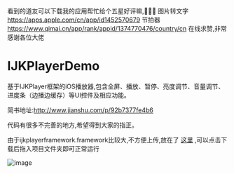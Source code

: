 
看到的道友可以下载我的应用帮忙给个五星好评嘛,🥺🥺🥺
图片转文字 https://apps.apple.com/cn/app/id1452570679
节拍器 https://www.qimai.cn/app/rank/appid/1374770476/country/cn
在线求赞,非常感谢各位大佬


# IJKPlayerDemo
基于IJKPlayer框架的iOS播放器,包含全屏、播放、暂停、亮度调节、音量调节、进度条（边播边缓存）等UI控件及相应功能。

简书地址:http://www.jianshu.com/p/92b7377fe4b6

代码有很多不完善的地方,希望得到大家的指正。

由于ijkplayerframework.framework比较大,不方便上传,放在了 [这里](https://pan.baidu.com/s/1mhSwfSs)  ,可以点击下载后拖入项目文件夹即可正常运行



![image](https://github.com/zsj1992/IJKPlayerDemo/blob/master/ZSIJKPlayer_Demo/ZSIJKPlayer_Demo/ZSPlayer.gif)
